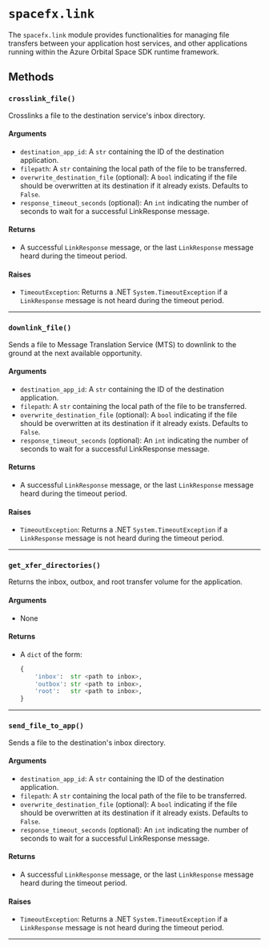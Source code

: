 # `spacefx.link`

The `spacefx.link` module provides functionalities for managing file transfers between your application host services, and other applications running within the Azure Orbital Space SDK runtime framework.

## Methods

### `crosslink_file()`

Crosslinks a file to the destination service's inbox directory.

#### **Arguments**

- `destination_app_id`: A `str` containing the ID of the destination application.
- `filepath`: A `str` containing the local path of the file to be transferred.
- `overwrite_destination_file` (optional): A `bool` indicating if the file should be overwritten at its destination if it already exists. Defaults to `False`.
- `response_timeout_seconds` (optional): An `int` indicating the number of seconds to wait for a successful LinkResponse message.

#### **Returns**

- A successful `LinkResponse` message, or the last `LinkResponse` message heard during the timeout period.

#### **Raises**

- `TimeoutException`: Returns a .NET `System.TimeoutException` if a `LinkResponse` message is not heard during the timeout period.

---

### `downlink_file()`

Sends a file to Message Translation Service (MTS) to downlink to the ground at the next available opportunity.

#### **Arguments**

- `destination_app_id`: A `str` containing the ID of the destination application.
- `filepath`: A `str` containing the local path of the file to be transferred.
- `overwrite_destination_file` (optional): A `bool` indicating if the file should be overwritten at its destination if it already exists. Defaults to `False`.
- `response_timeout_seconds` (optional): An `int` indicating the number of seconds to wait for a successful LinkResponse message.

#### **Returns**

- A successful `LinkResponse` message, or the last `LinkResponse` message heard during the timeout period.

#### **Raises**

- `TimeoutException`: Returns a .NET `System.TimeoutException` if a `LinkResponse` message is not heard during the timeout period.

---

### `get_xfer_directories()`

Returns the inbox, outbox, and root transfer volume for the application.

#### **Arguments**

- None

#### **Returns**

- A `dict` of the form:
    ```python
    {
        'inbox':  str <path to inbox>,
        'outbox': str <path to inbox>,
        'root':   str <path to inbox>,
    }
    ```

---

### `send_file_to_app()`

Sends a file to the destination's inbox directory.

#### **Arguments**

- `destination_app_id`: A `str` containing the ID of the destination application.
- `filepath`: A `str` containing the local path of the file to be transferred.
- `overwrite_destination_file` (optional): A `bool` indicating if the file should be overwritten at its destination if it already exists. Defaults to `False`.
- `response_timeout_seconds` (optional): An `int` indicating the number of seconds to wait for a successful LinkResponse message.

#### **Returns**

- A successful `LinkResponse` message, or the last `LinkResponse` message heard during the timeout period.

#### **Raises**

- `TimeoutException`: Returns a .NET `System.TimeoutException` if a `LinkResponse` message is not heard during the timeout period.

---
